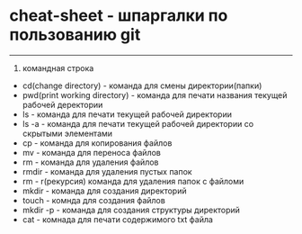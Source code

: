 # cheat-sheet - шпаргалки по пользованию git

----

1. командная строка  

- cd(change directory) - команда для смены директории(папки)
- pwd(print working directory) - команда для печати названия текущей рабочей деректории
- ls - команда для печати текущей рабочей директории 
- ls -a - команда для печати текущей рабочей директории со скрытыми элементами
- cp - команда для копирования файлов
- mv - команда для переноса файлов
- rm - команда для удаления файлов 
- rmdir - команда для удаления пустых папок
- rm - r(рекурсия) команда для удаления папок с файломи 
- mkdir - команда для создания директорий 
- touch - комнда для создания файлов
- mkdir -p - команда для создания структуры директорий
- cat - комнада для печати содержимого txt файла